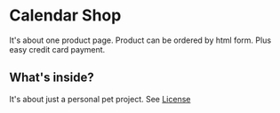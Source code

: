 Calendar Shop
=============

It's about one product page.
Product can be ordered by html form.
Plus easy credit card payment.

What's inside?
--------------

It's about just a personal pet project.
See [License](LICENSE)

